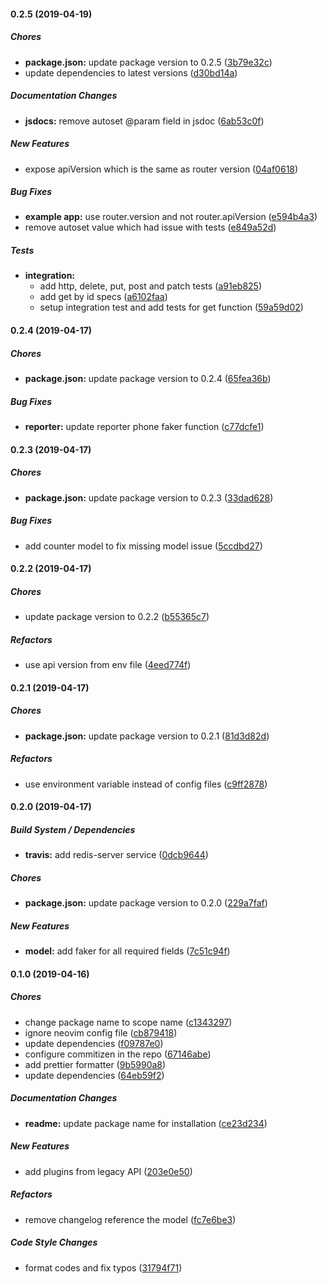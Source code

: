#### 0.2.5 (2019-04-19)

##### Chores

- **package.json:** update package version to 0.2.5 ([3b79e32c](https://github.com/CodeTanzania/majifix-service-request/commit/3b79e32c034c822e3102068fbe5985f279d1cbf6))
- update dependencies to latest versions ([d30bd14a](https://github.com/CodeTanzania/majifix-service-request/commit/d30bd14a3958ee5b6e2f1bb9ed89a2ce6fed38a4))

##### Documentation Changes

- **jsdocs:** remove autoset @param field in jsdoc ([6ab53c0f](https://github.com/CodeTanzania/majifix-service-request/commit/6ab53c0fb0621ffb9e04d4933ef45059a11302c4))

##### New Features

- expose apiVersion which is the same as router version ([04af0618](https://github.com/CodeTanzania/majifix-service-request/commit/04af061859004bea011e5035db040f82615d995e))

##### Bug Fixes

- **example app:** use router.version and not router.apiVersion ([e594b4a3](https://github.com/CodeTanzania/majifix-service-request/commit/e594b4a3738ae631a68da366530eb49750614994))
- remove autoset value which had issue with tests ([e849a52d](https://github.com/CodeTanzania/majifix-service-request/commit/e849a52d52dacc5b88e704bf93baf870b7141b9a))

##### Tests

- **integration:**
  - add http, delete, put, post and patch tests ([a91eb825](https://github.com/CodeTanzania/majifix-service-request/commit/a91eb825dfd8eeeac1f80de1b62dbcfd1aad2c21))
  - add get by id specs ([a6102faa](https://github.com/CodeTanzania/majifix-service-request/commit/a6102faaa9724801424459fae3bb0c9c0f328d2d))
  - setup integration test and add tests for get function ([59a59d02](https://github.com/CodeTanzania/majifix-service-request/commit/59a59d02fca72b6f7bcf90b390c17adefa20eb34))

#### 0.2.4 (2019-04-17)

##### Chores

- **package.json:** update package version to 0.2.4 ([65fea36b](https://github.com/CodeTanzania/majifix-service-request/commit/65fea36bfd2f5967c14cb0ba28ce141532e809c8))

##### Bug Fixes

- **reporter:** update reporter phone faker function ([c77dcfe1](https://github.com/CodeTanzania/majifix-service-request/commit/c77dcfe1ee9e28f5c80ca259d1b09e078b9c0301))

#### 0.2.3 (2019-04-17)

##### Chores

- **package.json:** update package version to 0.2.3 ([33dad628](https://github.com/CodeTanzania/majifix-service-request/commit/33dad628b8bb30a08eb323d3f9dae7d4792a62a6))

##### Bug Fixes

- add counter model to fix missing model issue ([5ccdbd27](https://github.com/CodeTanzania/majifix-service-request/commit/5ccdbd27748ec2d5a8c33cb6d64b35e3197ebd0d))

#### 0.2.2 (2019-04-17)

##### Chores

- update package version to 0.2.2 ([b55365c7](https://github.com/CodeTanzania/majifix-service-request/commit/b55365c7a15a437fcff36cc65378cf8f50ac5521))

##### Refactors

- use api version from env file ([4eed774f](https://github.com/CodeTanzania/majifix-service-request/commit/4eed774f94742bec4e2ec135917e5a0fdff69aa2))

#### 0.2.1 (2019-04-17)

##### Chores

- **package.json:** update package version to 0.2.1 ([81d3d82d](https://github.com/CodeTanzania/majifix-service-request/commit/81d3d82d8a0c19e7d7fd1b5bf8ca97aea1603e20))

##### Refactors

- use environment variable instead of config files ([c9ff2878](https://github.com/CodeTanzania/majifix-service-request/commit/c9ff28785df9457ee56b8316f1a2f1f36ed46a32))

#### 0.2.0 (2019-04-17)

##### Build System / Dependencies

- **travis:** add redis-server service ([0dcb9644](https://github.com/CodeTanzania/majifix-service-request/commit/0dcb964498bb3293f25a30108aef24014192a1dc))

##### Chores

- **package.json:** update package version to 0.2.0 ([229a7faf](https://github.com/CodeTanzania/majifix-service-request/commit/229a7fafc44ff2ef420474eee6cc82ed6410bbf4))

##### New Features

- **model:** add faker for all required fields ([7c51c94f](https://github.com/CodeTanzania/majifix-service-request/commit/7c51c94f4aa38ffa6bca9369551b6e5d5cefd22d))

#### 0.1.0 (2019-04-16)

##### Chores

- change package name to scope name ([c1343297](https://github.com/CodeTanzania/majifix-service-request/commit/c134329762e32a1804c30a77e210326ca72f5e85))
- ignore neovim config file ([cb879418](https://github.com/CodeTanzania/majifix-service-request/commit/cb8794187b9a89448b86b221893c6a28927aab8e))
- update dependencies ([f09787e0](https://github.com/CodeTanzania/majifix-service-request/commit/f09787e0d578bee26a2c1889b26e3df169430b23))
- configure commitizen in the repo ([67146abe](https://github.com/CodeTanzania/majifix-service-request/commit/67146abefa5c8b3ee300ddf92cfed8753193d7bf))
- add prettier formatter ([9b5990a8](https://github.com/CodeTanzania/majifix-service-request/commit/9b5990a86112ee11200246fdfb0d8217295bbb9b))
- update dependencies ([64eb59f2](https://github.com/CodeTanzania/majifix-service-request/commit/64eb59f21f318265bfc4f3477e032e6ede470363))

##### Documentation Changes

- **readme:** update package name for installation ([ce23d234](https://github.com/CodeTanzania/majifix-service-request/commit/ce23d234979ee323f9b1ed87b89761af0881b248))

##### New Features

- add plugins from legacy API ([203e0e50](https://github.com/CodeTanzania/majifix-service-request/commit/203e0e50ff7f8446b4c159861b54ab806f038b55))

##### Refactors

- remove changelog reference the model ([fc7e6be3](https://github.com/CodeTanzania/majifix-service-request/commit/fc7e6be3d30fac32ce2b15df7b5914df87919c9c))

##### Code Style Changes

- format codes and fix typos ([31794f71](https://github.com/CodeTanzania/majifix-service-request/commit/31794f71ecb079f03a659f2170693f2f41159a0e))
